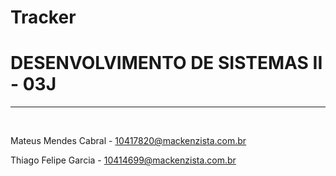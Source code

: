 # Tracker

<h1>DESENVOLVIMENTO DE SISTEMAS II - 03J</h1>

---

<br>

Mateus Mendes Cabral - 10417820@mackenzista.com.br

Thiago Felipe Garcia - 10414699@mackenzista.com.br

